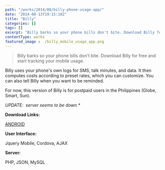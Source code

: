 ```yaml
---
path: "/works/2014/08/billy-phone-usage-app/"
date: "2014-08-13T19:15:18Z"
title: "Billy"
categories: []
tags: []
excerpt: "Billy barks so your phone bills don't bite. Download Billy for free and start tracking your mobile ..."
contentType: works
featured_image :  /billy_mobile_usage_app.png
---
```


> Billy barks so your phone bills don't bite. Download Billy for free and start tracking your mobile usage.

Billy uses your phone's own logs for SMS, talk minutes, and data. It then computes costs according to preset rates, which you can customize. You can also tell Billy when you want to be reminded.

For now, this version of Billy is for postpaid users in the Philippines (Globe, Smart, Sun).

_UPDATE:  server seems to be down *_

**Download Links:**

 [ANDROID](https://play.google.com/store/apps/details?id=com.lowe.billypostpaid.pak "Billy - Android")

**User Interface:**

Jquery Mobile, Cordova, AJAX

**Server:**

PHP, JSON, MySQL

